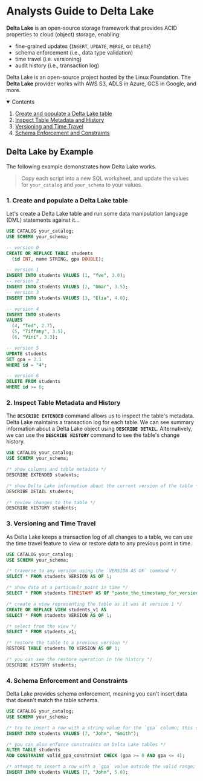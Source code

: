 # Analysts Guide to Delta Lake

**Delta Lake** is an open-source storage framework that provides ACID properties to cloud (object) storage, enabling:
- fine-grained updates (`INSERT`, `UPDATE`, `MERGE`, or `DELETE`)
- schema enforcement (i.e., data type validation)
- time travel (i.e. versioning)
- audit history (i.e., transaction log)

Delta Lake is an open-source project hosted by the Linux Foundation.  The **Delta Lake** provider works with AWS S3, ADLS in Azure, GCS in Google, and more.

<details open>
<summary>Contents</summary>
<ol>
<li><a href="#create-populate-table">Create and populate a Delta Lake table</a></li>
<li><a href="#show-metadata">Inspect Table Metadata and History</a></li>
<li><a href="#time-travel">Versioning and Time Travel</a></li>
<li><a href="#schema-enforcement">Schema Enforcement and Constraints</a></li>
</ol>
</details>

## Delta Lake by Example

The following example demonstrates how Delta Lake works. 

> Copy each script into a new SQL worksheet, and update the values for `your_catalog` and `your_schema` to your values.

### <a id="create-populate-table"></a>1. Create and populate a Delta Lake table

Let's create a Delta Lake table and run some data manipulation language (DML) statements against it...

```sql
USE CATALOG your_catalog;
USE SCHEMA your_schema;

-- version 0
CREATE OR REPLACE TABLE students
  (id INT, name STRING, gpa DOUBLE);

-- version 1  
INSERT INTO students VALUES (1, "Yve", 3.0);
-- version 2
INSERT INTO students VALUES (2, "Omar", 3.5);
-- version 3
INSERT INTO students VALUES (3, "Elia", 4.0);

-- version 4
INSERT INTO students
VALUES 
  (4, "Ted", 2.7),
  (5, "Tiffany", 3.5),
  (6, "Vini", 3.3);

-- version 5  
UPDATE students 
SET gpa = 3.1
WHERE id = "4";

-- version 6
DELETE FROM students 
WHERE id >= 6;
```

### <a id="show-metadata"></a>2. Inspect Table Metadata and History

The **`DESCRIBE EXTENDED`** command allows us to inspect the table's metadata.  Delta Lake maintains a transaction log for each table.  We can see summary information about a Delta Lake object using **`DESCRIBE DETAIL`**.  Alternatively, we can use the **`DESCRIBE HISTORY`** command to see the table's change history.

```sql
USE CATALOG your_catalog;
USE SCHEMA your_schema;

/* show columns and table metadata */
DESCRIBE EXTENDED students;

/* show Delta Lake information about the current version of the table */
DESCRIBE DETAIL students;

/* review changes to the table */
DESCRIBE HISTORY students;
```

### <a id="time-travel"></a>3. Versioning and Time Travel

As Delta Lake keeps a transaction log of all changes to a table, we can use the time travel feature to view or restore data to any previous point in time.

```sql
USE CATALOG your_catalog;
USE SCHEMA your_schema;

/* traverse to any version using the `VERSION AS OF` command */
SELECT * FROM students VERSION AS OF 1;

/* show data at a particaulr point in time */
SELECT * FROM students TIMESTAMP AS OF "paste_the_timestamp_for_version_1_here";

/* create a view representing the table as it was at version 1 */
CREATE OR REPLACE VIEW students_v1 AS
SELECT * FROM students VERSION AS OF 1;

/* select from the view */
SELECT * FROM students_v1;

/* restore the table to a previous version */
RESTORE TABLE students TO VERSION AS OF 1;

/* you can see the restore operation in the history */
DESCRIBE HISTORY students;
```

### <a id="schema-enforcement"></a>4. Schema Enforcement and Constraints 

Delta Lake provides schema enforcement, meaning you can't insert data that doesn't match the table schema.

```sql
USE CATALOG your_catalog;
USE SCHEMA your_schema;

/* try to insert a row with a string value for the `gpa` column; this should fail... */
INSERT INTO students VALUES (7, "John", "Smith");

/* you can also enforce constraints on Delta Lake tables */
ALTER TABLE students
ADD CONSTRAINT valid_gpa_constraint CHECK (gpa >= 0 AND gpa <= 4);

/* attempt to insert a row with a `gpa` value outside the valid range; this should fail... */
INSERT INTO students VALUES (7, "John", 5.0);
```